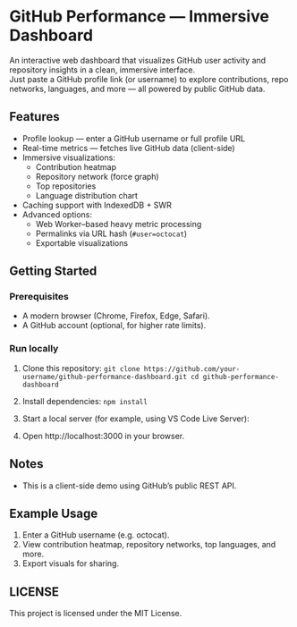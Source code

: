# GitHub Performance — Immersive Dashboard

An interactive web dashboard that visualizes GitHub user activity and repository insights in a clean, immersive interface.  
Just paste a GitHub profile link (or username) to explore contributions, repo networks, languages, and more — all powered by public GitHub data.

## Features

- Profile lookup — enter a GitHub username or full profile URL
- Real-time metrics — fetches live GitHub data (client-side)
- Immersive visualizations:
  - Contribution heatmap
  - Repository network (force graph)
  - Top repositories
  - Language distribution chart
- Caching support with IndexedDB + SWR
- Advanced options:
  - Web Worker–based heavy metric processing
  - Permalinks via URL hash (`#user=octocat`)
  - Exportable visualizations

## Getting Started

### Prerequisites
- A modern browser (Chrome, Firefox, Edge, Safari).
- A GitHub account (optional, for higher rate limits).

### Run locally
1. Clone this repository:
   `git clone https://github.com/your-username/github-performance-dashboard.git
   cd github-performance-dashboard `

2. Install dependencies:
` npm install `

3. Start a local server (for example, using VS Code Live Server):

4. Open http://localhost:3000
 in your browser.

## Notes

- This is a client-side demo using GitHub’s public REST API.

## Example Usage

1. Enter a GitHub username (e.g. octocat).
2. View contribution heatmap, repository networks, top languages, and more.
3. Export visuals for sharing.

## LICENSE
This project is licensed under the MIT License. 
